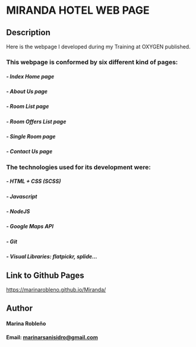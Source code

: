 # MIRANDA HOTEL WEB PAGE

## Description

Here is the webpage I developed during my Training at OXYGEN published. 

### This webpage is conformed by six different kind of pages:
##### - Index Home page
##### - About Us page
##### - Room List page
##### - Room Offers List page
##### - Single Room page
##### - Contact Us page

### The technologies used for its development were:
##### - HTML + CSS (SCSS)
##### - Javascript
##### - NodeJS
##### - Google Maps API
##### - Git
##### - Visual Libraries: flatpickr, splide...

## Link to Github Pages

https://marinarobleno.github.io/Miranda/
## Author
#### Marina Robleño
#### Email: marinarsanisidro@gmail.com